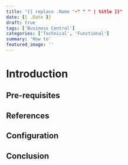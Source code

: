 ```yaml
---
title: "{{ replace .Name "-" " " | title }}"
date: {{ .Date }}
draft: true
tags: ['Business Central']
categories: ['Technical', 'Functional']
summary: 'How to'
featured_image: ''
---
```


# Introduction

## Pre-requisites

## References

## Configuration

## Conclusion
